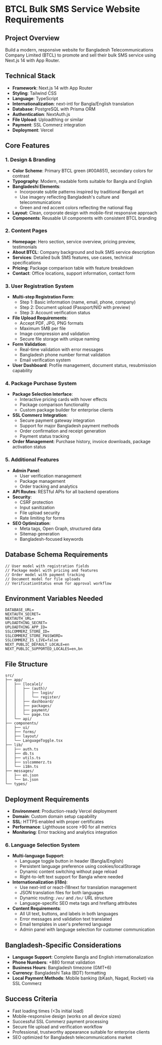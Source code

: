 # BTCL Bulk SMS Service Website Requirements

## Project Overview
Build a modern, responsive website for Bangladesh Telecommunications Company Limited (BTCL) to promote and sell their bulk SMS service using Next.js 14 with App Router.

## Technical Stack
- **Framework**: Next.js 14 with App Router
- **Styling**: Tailwind CSS
- **Language**: TypeScript
- **Internationalization**: next-intl for Bangla/English translation
- **Database**: PostgreSQL with Prisma ORM
- **Authentication**: NextAuth.js
- **File Upload**: Uploadthing or similar
- **Payment**: SSL Commerz integration
- **Deployment**: Vercel

## Core Features

### 1. Design & Branding
- **Color Scheme**: Primary BTCL green (#00A651), secondary colors for contrast
- **Typography**: Modern, readable fonts suitable for Bangla and English
- **Bangladeshi Elements**: 
  - Incorporate subtle patterns inspired by traditional Bengali art
  - Use imagery reflecting Bangladesh's culture and telecommunications
  - Green and red accent colors reflecting the national flag
- **Layout**: Clean, corporate design with mobile-first responsive approach
- **Components**: Reusable UI components with consistent BTCL branding

### 2. Content Pages
- **Homepage**: Hero section, service overview, pricing preview, testimonials
- **About BTCL**: Company background and bulk SMS service description
- **Services**: Detailed bulk SMS features, use cases, technical specifications
- **Pricing**: Package comparison table with feature breakdown
- **Contact**: Office locations, support information, contact form

### 3. User Registration System
- **Multi-step Registration Form**:
  - Step 1: Basic information (name, email, phone, company)
  - Step 2: Document upload (Passport/NID with preview)
  - Step 3: Account verification status
- **File Upload Requirements**:
  - Accept PDF, JPG, PNG formats
  - Maximum 5MB per file
  - Image compression and validation
  - Secure file storage with unique naming
- **Form Validation**: 
  - Real-time validation with error messages
  - Bangladesh phone number format validation
  - Email verification system
- **User Dashboard**: Profile management, document status, resubmission capability

### 4. Package Purchase System
- **Package Selection Interface**:
  - Interactive pricing cards with hover effects
  - Package comparison functionality
  - Custom package builder for enterprise clients
- **SSL Commerz Integration**:
  - Secure payment gateway integration
  - Support for major Bangladesh payment methods
  - Order confirmation and receipt generation
  - Payment status tracking
- **Order Management**: Purchase history, invoice downloads, package activation status

### 5. Additional Features
- **Admin Panel**: 
  - User verification management
  - Package management
  - Order tracking and analytics
- **API Routes**: RESTful APIs for all backend operations
- **Security**: 
  - CSRF protection
  - Input sanitization
  - File upload security
  - Rate limiting for forms
- **SEO Optimization**: 
  - Meta tags, Open Graph, structured data
  - Sitemap generation
  - Bangladesh-focused keywords

## Database Schema Requirements
```prisma
// User model with registration fields
// Package model with pricing and features
// Order model with payment tracking
// Document model for file uploads
// VerificationStatus enum for approval workflow
```

## Environment Variables Needed
```
DATABASE_URL=
NEXTAUTH_SECRET=
NEXTAUTH_URL=
UPLOADTHING_SECRET=
UPLOADTHING_APP_ID=
SSLCOMMERZ_STORE_ID=
SSLCOMMERZ_STORE_PASSWORD=
SSLCOMMERZ_IS_LIVE=false
NEXT_PUBLIC_DEFAULT_LOCALE=en
NEXT_PUBLIC_SUPPORTED_LOCALES=en,bn
```

## File Structure
```
src/
├── app/
│   ├── [locale]/
│   │   ├── (auth)/
│   │   │   ├── login/
│   │   │   └── register/
│   │   ├── dashboard/
│   │   ├── packages/
│   │   ├── payment/
│   │   └── page.tsx
│   └── api/
├── components/
│   ├── ui/
│   ├── forms/
│   ├── layout/
│   └── LanguageToggle.tsx
├── lib/
│   ├── auth.ts
│   ├── db.ts
│   ├── utils.ts
│   ├── sslcommerz.ts
│   └── i18n.ts
├── messages/
│   ├── en.json
│   └── bn.json
└── types/
```

## Deployment Requirements
- **Environment**: Production-ready Vercel deployment
- **Domain**: Custom domain setup capability
- **SSL**: HTTPS enabled with proper certificates
- **Performance**: Lighthouse score >90 for all metrics
- **Monitoring**: Error tracking and analytics integration

### 6. Language Selection System
- **Multi-language Support**: 
  - Language toggle button in header (Bangla/English)
  - Persistent language preference using cookies/localStorage
  - Dynamic content switching without page reload
  - Right-to-left text support for Bangla where needed
- **Internationalization (i18n)**:
  - Use next-intl or react-i18next for translation management
  - JSON translation files for both languages
  - Dynamic routing: `/en/` and `/bn/` URL structure
  - Language-specific SEO meta tags and hreflang attributes
- **Content Requirements**:
  - All UI text, buttons, and labels in both languages
  - Error messages and validation text translated
  - Email templates in user's preferred language
  - Admin panel with language selection for customer communication

## Bangladesh-Specific Considerations
- **Language Support**: Complete Bangla and English internationalization
- **Phone Numbers**: +880 format validation
- **Business Hours**: Bangladesh timezone (GMT+6)
- **Currency**: Bangladeshi Taka (BDT) formatting
- **Local Payment Methods**: Mobile banking (bKash, Nagad, Rocket) via SSL Commerz

## Success Criteria
- Fast loading times (<3s initial load)
- Mobile-responsive design (works on all device sizes)
- Successful SSL Commerz payment processing
- Secure file upload and verification workflow
- Professional, trustworthy appearance suitable for enterprise clients
- SEO optimized for Bangladesh telecommunications market